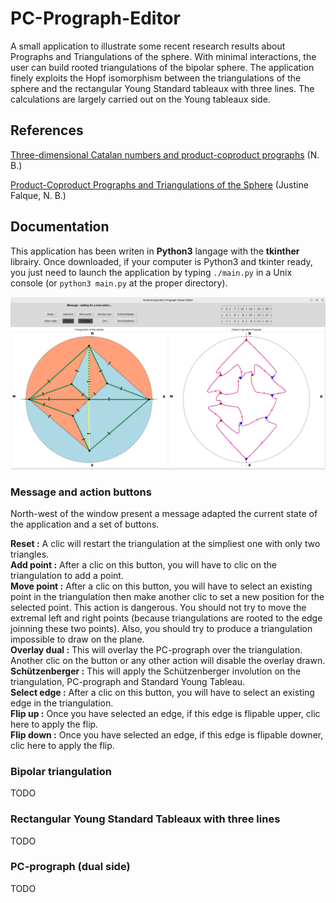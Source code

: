 # PC-Prograph-Editor

A small application to illustrate some recent research results about Prographs and Triangulations of the sphere. With minimal interactions, the user can build rooted triangulations of the bipolar sphere. The application finely exploits the Hopf isomorphism between the triangulations of the sphere and the rectangular Young Standard tableaux with three lines. The calculations are largely carried out on the Young tableaux side.


## References

[Three-dimensional Catalan numbers and product-coproduct prographs](https://arxiv.org/abs/1704.00212) (N. B.)

[Product-Coproduct Prographs and Triangulations of the Sphere](https://arxiv.org/abs/2202.05757) (Justine Falque, N. B.)

## Documentation

This application has been writen in **Python3** langage with the **tkinther** librairy. Once downloaded, if your computer is Python3 and tkinter ready, you just need to launch the application by typing `./main.py` in a Unix console (or `python3 main.py` at the proper directory).

![écran de l'application](https://github.com/nborie/PC-Prograph-Editor/blob/main/IMG/screenshot1.png)

### Message and action buttons

North-west of the window present a message adapted the current state of the application and a set of buttons.

**Reset :** A clic will restart the triangulation at the simpliest one with only two triangles.   
**Add point :** After a clic on this button, you will have to clic on the triangulation to add a point.   
**Move point :** After a clic on this button, you will have to select an existing point in the triangulation then make another clic to set a new position for the selected point. This action is dangerous. You should not try to move the extremal left and right points (because triangulations are rooted to the edge joinning these two points). Also, you should try to produce a triangulation impossible to draw on the plane.   
**Overlay dual :** This will overlay the PC-prograph over the triangulation. Another clic on the button or any other action will disable the overlay drawn.   
**Schützenberger :** This will apply the Schützenberger involution on the triangulation, PC-prograph and Standard Young Tableau.   
**Select edge :** After a clic on this button, you will have to select an existing edge in the triangulation.   
**Flip up :** Once you have selected an edge, if this edge is flipable upper, clic here to apply the flip.    
**Flip down :** Once you have selected an edge, if this edge is flipable downer, clic here to apply the flip.   


### Bipolar triangulation

TODO

### Rectangular Young Standard Tableaux with three lines

TODO

### PC-prograph (dual side)

TODO

